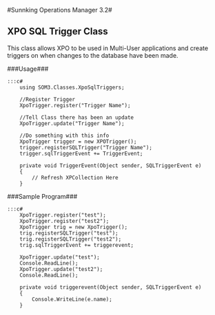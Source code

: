 #Sunnking Operations Manager 3.2#
## XPO SQL Trigger Class

This class allows XPO to be used in Multi-User applications and create triggers on when changes to the database have been made.

###Usage###

	:::c#
		using SOM3.Classes.XpoSqlTriggers;
		
		//Register Trigger
		XpoTrigger.register("Trigger Name");
		
		//Tell Class there has been an update
		XpoTrigger.update("Trigger Name");
		
		//Do something with this info
		XpoTrigger trigger = new XPOTrigger();
		trigger.registerSQLTrigger("Trigger Name");
		trigger.sqlTriggerEvent += TriggerEvent;
		
		private void TriggerEvent(Object sender, SQLTriggerEvent e)
		{
  			// Refresh XPCollection Here
		}

###Sample Program###

	:::c#
		XpoTrigger.register("test");
		XpoTrigger.register("test2");
		XpoTrigger trig = new XpoTrigger();
		trig.registerSQLTrigger("test");
		trig.registerSQLTrigger("test2");
		trig.sqlTriggerEvent += triggerevent;
		
		XpoTrigger.update("test");
		Console.ReadLine();
		XpoTrigger.update("test2");
		Console.ReadLine();
		
		private void triggerevent(Object sender, SQLTriggerEvent e)
		{
			Console.WriteLine(e.name);
		}
